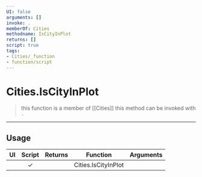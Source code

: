 ```yaml
---
UI: false
arguments: []
invoke: .
memberOf: Cities
methodname: IsCityInPlot
returns: []
script: true
tags:
- Cities/_function
- function/script
---
```

# Cities.IsCityInPlot
> this function is a member of [[Cities]]
> this method can be invoked with `.`
-----
## Usage
|  UI | Script | Returns | Function | Arguments |
|:---:|:------:|-------:|:--------:|:---------|
| |✓||Cities.IsCityInPlot||
